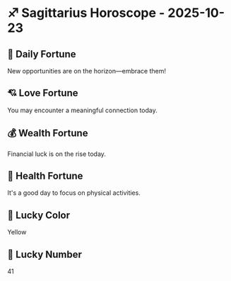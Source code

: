 # ♐ Sagittarius Horoscope - 2025-10-23

## 🎯 Daily Fortune

New opportunities are on the horizon—embrace them!

## 💘 Love Fortune

You may encounter a meaningful connection today.

## 💰 Wealth Fortune

Financial luck is on the rise today.

## 🌱 Health Fortune

It's a good day to focus on physical activities.

## 🎨 Lucky Color

Yellow

## 🔢 Lucky Number

41
